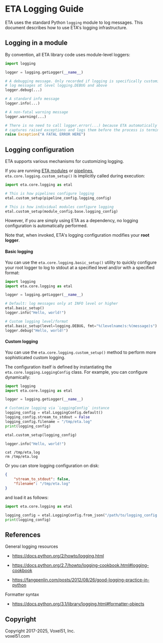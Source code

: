# ETA Logging Guide

ETA uses the standard Python `logging` module to log messages. This document
describes how to use ETA's logging infrastructure.


## Logging in a module

By convention, all ETA library code uses module-level loggers:

```python
import logging

logger = logging.getLogger(__name__)

# A debugging message. Only recorded if logging is specifically customized to
# log messages at level logging.DEBUG and above
logger.debug(...)

# A standard info message
logger.info(...)

# A non-fatal warning message
logger.warning(...)

# There is no need to call logger.error(...) because ETA automatically
# captures raised exceptions and logs them before the process is terminated
raise Exception("A FATAL ERROR HERE")
```


## Logging configuration

ETA supports various mechanisms for customizing logging.

If you are running [ETA modules](modules_dev_guide.md) or
[pipelines](pipelines_dev_guide.md), `eta.core.logging.custom_setup()` is
implicitly called during execution:

```py
import eta.core.logging as etal

# This is how pipelines configure logging
etal.custom_setup(pipeline_config.logging_config)

# This is how individual modules configure logging
etal.custom_setup(module_config.base.logging_config)
```

However, if you are simply using ETA as a dependency, no logging configuration
is automatically performed.

Note that, when invoked, ETA's logging configuration modifies your **root
logger**.

#### Basic logging

You can use the `eta.core.logging.basic_setup()` utility to quickly configure
your root logger to log to stdout at a specified level and/or with a specified
format:

```python
import logging
import eta.core.logging as etal

logger = logging.getLogger(__name__)

# Default: log messages only at INFO level or higher
etal.basic_setup()
logger.info("Hello, world!")

# Custom logging level/format
etal.basic_setup(level=logging.DEBUG, fmt="%(levelname)s:%(message)s")
logger.debug("Hello, world!")
```

#### Custom logging

You can use the `eta.core.logging.custom_setup()` method to perform more
sophisticated custom logging.

The configuration itself is defined by instantiating the
`eta.core.logging.LoggingConfig` class. For example, you can configure
dynamically:

```python
import logging
import eta.core.logging as etal

logger = logging.getLogger(__name__)

# Customize logging via `LoggingConfig` instance
logging_config = etal.LoggingConfig.default()
logging_config.stream_to_stdout = False
logging_config.filename = "/tmp/eta.log"
print(logging_config)

etal.custom_setup(logging_config)

logger.info("Hello, world!")
```

```shell
cat /tmp/eta.log
rm /tmp/eta.log
```

Or you can store logging configuration on disk:

```json
{
    "stream_to_stdout": false,
    "filename": "/tmp/eta.log"
}
```

and load it as follows:

```python
import eta.core.logging as etal

logging_config = etal.LoggingConfig.from_json("/path/to/logging_config.json")
print(logging_config)
```


## References

General logging resources

-   https://docs.python.org/2/howto/logging.html

-   https://docs.python.org/2.7/howto/logging-cookbook.html#logging-cookbook

-   https://fangpenlin.com/posts/2012/08/26/good-logging-practice-in-python

Formatter syntax

-   https://docs.python.org/3.1/library/logging.html#formatter-objects


## Copyright

Copyright 2017-2025, Voxel51, Inc.<br>
voxel51.com
